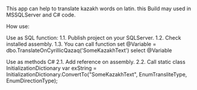 This app can help to translate kazakh words on latin. this Build may used in MSSQLServer and C# code.

How use:

Use as SQL function: 1.1. Publish project on your SQLServer. 1.2. Check installed assembly. 1.3. You can call function set @Variable = dbo.TranslateOnCyrillicQazaq('SomeKazakhText') select @Variable

Use as methods C# 2.1. Add reference on assembly. 2.2. Call static class InitializationDictionary var exString = InitializationDictionary.ConvertTo("SomeKazakhText", EnumTransliteType, EnumDirectionType);
